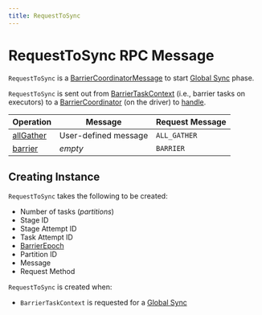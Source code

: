 ```yaml
---
title: RequestToSync
---
```


# RequestToSync RPC Message

`RequestToSync` is a [BarrierCoordinatorMessage](BarrierCoordinatorMessage.md) to start [Global Sync](BarrierTaskContext.md#runBarrier) phase.

`RequestToSync` is sent out from [BarrierTaskContext](BarrierTaskContext.md) (i.e., barrier tasks on executors) to a [BarrierCoordinator](BarrierCoordinator.md) (on the driver) to [handle](ContextBarrierState.md#handleRequest).

 Operation | Message | Request Message
----------|---------|----------------
 [allGather](BarrierTaskContext.md#allGather) | User-defined message | `ALL_GATHER`
 [barrier](BarrierTaskContext.md#barrier) | _empty_ | `BARRIER`

## Creating Instance

`RequestToSync` takes the following to be created:

* <span id="numTasks"> Number of tasks (_partitions_)
* <span id="stageId"> Stage ID
* <span id="stageAttemptId"> Stage Attempt ID
* <span id="taskAttemptId"> Task Attempt ID
* <span id="barrierEpoch"> [BarrierEpoch](BarrierTaskContext.md#barrierEpoch)
* <span id="partitionId"> Partition ID
* <span id="message"> Message
* <span id="requestMethod"> Request Method

`RequestToSync` is created when:

* `BarrierTaskContext` is requested for a [Global Sync](BarrierTaskContext.md#runBarrier)
